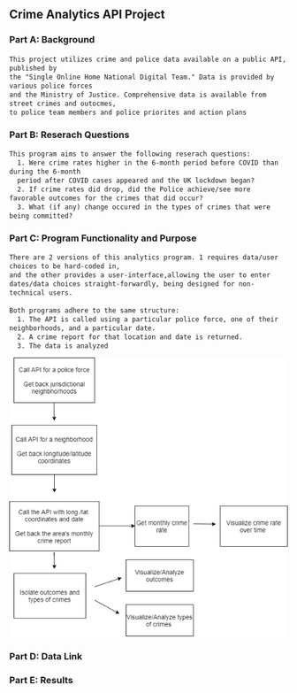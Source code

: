 ## Crime Analytics API Project

### Part A: Background
    This project utilizes crime and police data available on a public API, published by
    the "Single Online Home National Digital Team." Data is provided by various police forces
    and the Ministry of Justice. Comprehensive data is available from street crimes and outocmes, 
    to police team members and police priorites and action plans 

### Part B: Reserach Questions

    This program aims to answer the following reserach questions:
      1. Were crime rates higher in the 6-month period before COVID than during the 6-month 
      period after COVID cases appeared and the UK lockdown began? 
      2. If crime rates did drop, did the Police achieve/see more favorable outcomes for the crimes that did occur? 
      3. What (if any) change occured in the types of crimes that were being committed?  

### Part C: Program Functionality and Purpose
    
    There are 2 versions of this analytics program. 1 requires data/user choices to be hard-coded in,
    and the other provides a user-interface,allowing the user to enter dates/data choices straight-forwardly, being designed for non-technical users.
    
    Both programs adhere to the same structure: 
      1. The API is called using a particular police force, one of their neighborhoods, and a particular date. 
      2. A crime report for that location and date is returned. 
      3. The data is analyzed 
      

![Crime Analytics Diagram.io](/Crime_Analytics_API_Project/Crime_API_Diagram.jpg "Program Diagram")
### Part D: Data Link

### Part E: Results 

